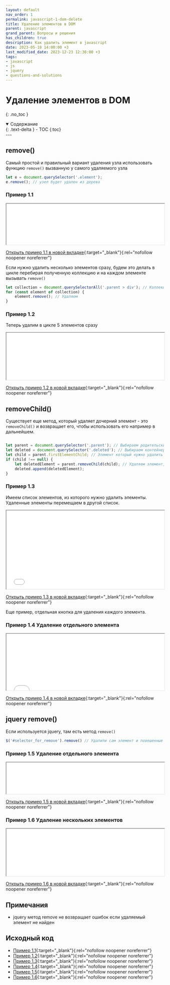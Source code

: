 ```yaml
---
layout: default
nav_order: 1
permalink: javascript-1-dom-delete
title: Удаление элементов в DOM
parent: javascript
grand_parent: Вопросы и решения
has_children: true
description: Как удалить элемент в javascript
date: 2023-05-18 14:00:00 +3
last_modified_date: 2023-12-23 12:30:00 +3
tags:
- javascript
- js
- jquery
- questions-and-solutions
---
```


# Удаление элементов в DOM
{: .no_toc }

<details open markdown="block">
  <summary>
    Содержание
  </summary>
  {: .text-delta }
- TOC
{:toc}
</details>
---

## remove()

Самый простой и правильный вариант удаления узла использовать функцию `remove()` вызванную у самого удаляемого узла

```javascript
let e = document.querySelector('.element');
e.remove(); // узел будет удален из дерева
```

### Пример 1.1

<iframe class="" loading="lazy" title="" src="/assets/demo/qs/javascript/1/1.1-remove.html" height="130" width="100%"></iframe>

[Открыть пример 1.1 в новой вкладке](/assets/demo/qs/javascript/1/1.1-remove.html){:target="_blank"}{:rel="nofollow noopener noreferrer"}

Если нужно удалить несколько элементов сразу, будем это делать в цикле перебирая полученную
коллекцию и на каждом элементе вызывать `remove()`

```javascript
let collection = document.querySelectorAll('.parent > div'); // Коллекция элементов которые нужно удалить
for (const element of collection) {
    element.remove(); // Удаляем
}
```

### Пример 1.2

Теперь удалим в цикле 5 элементов сразу 

<iframe class="" loading="lazy" title="" src="/assets/demo/qs/javascript/1/1.2-remove-collection.html" height="150" width="100%"></iframe>

[Открыть пример 1.2 в новой вкладке](/assets/demo/qs/javascript/1/1.2-remove-collection.html){:target="_blank"}{:rel="nofollow noopener noreferrer"}

## removeChild()

Существует еще метод, который удаляет дочерний элемент - это `removeChild()` и возвращает его, чтобы использовать его например в дальнейшем.

```javascript

let parent = document.querySelector('.parent'); // Выбираем родительский элемент
let deleted = document.querySelector('.deleted'); // Выбираем контейнер для удаленных элементов
let child = parent.firstElementChild; // Элемент который нужно удалить
if (child !== null) {
    let deletedElement = parent.removeChild(child); // Удаляем элемент, при этом из функции будет возвращен удаленный элемент
    deleted.append(deletedElement);
}
```

### Пример 1.3

Имеем список элементов, из которого нужно удалить элементы. Удаленные элементы перемещаем в другой список. 

<iframe class="" loading="lazy" title="" src="/assets/demo/qs/javascript/1/1.3-remove-child.html" height="250" width="100%"></iframe>

[Открыть пример 1.3 в новой вкладке](/assets/demo/qs/javascript/1/1.3-remove-child){:target="_blank"}{:rel="nofollow noopener noreferrer"}

Еще пример, отдельная кнопка для удаления каждого элемента.

### Пример 1.4 Удаление отдельного элемента

<iframe class="" loading="lazy" title="" src="/assets/demo/qs/javascript/1/1.4-remove-child-multiply.html" height="180" width="100%"></iframe>

[Открыть пример 1.4 в новой вкладке](/assets/demo/qs/javascript/1/1.4-remove-child-multiply.html){:target="_blank"}{:rel="nofollow noopener noreferrer"}

## jquery remove()

Если используется jquery, там есть метод `remove()`

```javascript
$('#selector_for_remove').remove() // Удалили сам элемент и повешенные на него обработчики
```

### Пример 1.5 Удаление отдельного элемента

<iframe class="" loading="lazy" title="" src="/assets/demo/qs/javascript/1/1.5-remove-jquery.html" height="100" width="100%"></iframe>

[Открыть пример 1.5 в новой вкладке](/assets/demo/qs/javascript/1/1.5-remove-jquery.html){:target="_blank"}{:rel="nofollow noopener noreferrer"}

### Пример 1.6 Удаление нескольких элементов

<iframe class="" loading="lazy" title="" src="/assets/demo/qs/javascript/1/1.6-remove-jquery-multiple.html" height="150" width="100%"></iframe>

[Открыть пример 1.6 в новой вкладке](/assets/demo/qs/javascript/1/1.6-remove-jquery-multiple.html){:target="_blank"}{:rel="nofollow noopener noreferrer"}


## Примечания

- jquery метод remove не возвращает ошибок если удаляемый элемент не найден

## Исходный код

- [Пример 1.1](https://raw.githubusercontent.com/LexusAlex/lexusalex.github.io/master/assets/demo/qs/javascript/1/1.1-remove.html){:target="_blank"}{:rel="nofollow noopener noreferrer"}
- [Пример 1.2](https://raw.githubusercontent.com/LexusAlex/lexusalex.github.io/master/assets/demo/qs/javascript/1/1.2-remove-collection.html){:target="_blank"}{:rel="nofollow noopener noreferrer"}
- [Пример 1.3](https://raw.githubusercontent.com/LexusAlex/lexusalex.github.io/master/assets/demo/qs/javascript/1/1.3-remove-child.html){:target="_blank"}{:rel="nofollow noopener noreferrer"}
- [Пример 1.4](https://raw.githubusercontent.com/LexusAlex/lexusalex.github.io/master/assets/demo/qs/javascript/1/1.4-remove-child-multiply.html){:target="_blank"}{:rel="nofollow noopener noreferrer"}
- [Пример 1.5](https://raw.githubusercontent.com/LexusAlex/lexusalex.github.io/master/assets/demo/qs/javascript/1/1.5-remove-jquery.html){:target="_blank"}{:rel="nofollow noopener noreferrer"}
- [Пример 1.6](https://raw.githubusercontent.com/LexusAlex/lexusalex.github.io/master/assets/demo/qs/javascript/1/1.6-remove-jquery-multiple.html){:target="_blank"}{:rel="nofollow noopener noreferrer"}